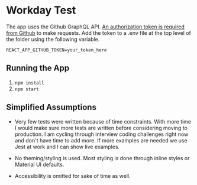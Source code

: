 # Workday Test

The app uses the Github GraphQL API. [An authorization token is required from Github](https://docs.github.com/en/authentication/keeping-your-account-and-data-secure/creating-a-personal-access-token) to make requests. Add the token to a .env file at the top level of the folder using the following variable.

`REACT_APP_GITHUB_TOKEN=your_token_here`

## Running the App
1. `npm install`
2. `npm start`

## Simplified Assumptions

- Very few tests were written because of time constraints. With more time I would make sure more tests are written before considering moving to production. I am cycling through interview coding challenges right now and don't have time to add more. If more examples are needed we use Jest at work and I can show live examples.

- No theming/styling is used. Most styling is done through inline styles or Material UI defaults.

- Accessibility is omitted for sake of time as well.



